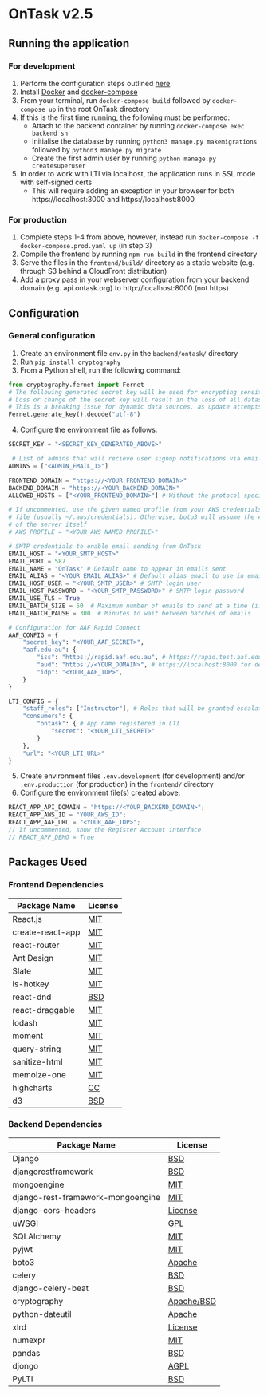 # OnTask v2.5

## Running the application

### For development

1. Perform the configuration steps outlined [here](#general-configuration)
2. Install [Docker](https://store.docker.com/search?type=edition&offering=community) and [docker-compose](https://docs.docker.com/compose/install/#install-compose)
3. From your terminal, run `docker-compose build` followed by `docker-compose up` in the root OnTask directory
4. If this is the first time running, the following must be performed:
   - Attach to the backend container by running `docker-compose exec backend sh`
   - Initialise the database by running `python3 manage.py makemigrations` followed by `python3 manage.py migrate`
   - Create the first admin user by running `python manage.py createsuperuser`
5. In order to work with LTI via localhost, the application runs in SSL mode with self-signed certs
   - This will require adding an exception in your browser for both https://localhost:3000 and https://localhost:8000

### For production

1. Complete steps 1-4 from above, however, instead run `docker-compose -f docker-compose.prod.yaml up` (in step 3)
2. Compile the frontend by running `npm run build` in the frontend directory
3. Serve the files in the `frontend/build/` directory as a static website (e.g. through S3 behind a CloudFront distribution)
4. Add a proxy pass in your webserver configuration from your backend domain (e.g. api.ontask.org) to http://localhost:8000 (not https)

## Configuration

### General configuration

1. Create an environment file `env.py` in the `backend/ontask/` directory
2. Run `pip install cryptography`
3. From a Python shell, run the following command:
```python
from cryptography.fernet import Fernet
# The following generated secret key will be used for encrypting sensitive data
# Loss or change of the secret key will result in the loss of all datasource passwords
# This is a breaking issue for dynamic data sources, as update attempts will fail
Fernet.generate_key().decode("utf-8")
```
4. Configure the environment file as follows:

```python
SECRET_KEY = "<SECRET_KEY_GENERATED_ABOVE>"

 # List of admins that will recieve user signup notifications via email
ADMINS = ["<ADMIN_EMAIL_1>"]

FRONTEND_DOMAIN = "https://<YOUR_FRONTEND_DOMAIN>"
BACKEND_DOMAIN = "https://<YOUR_BACKEND_DOMAIN>"
ALLOWED_HOSTS = ["<YOUR_FRONTEND_DOMAIN>"] # Without the protocol specified

# If uncommented, use the given named profile from your AWS credentials
# file (usually ~/.aws/credentials). Otherwise, boto3 will assume the AWS role
# of the server itself
# AWS_PROFILE = "<YOUR_AWS_NAMED_PROFILE>"

# SMTP credentials to enable email sending from OnTask
EMAIL_HOST = "<YOUR_SMTP_HOST>"
EMAIL_PORT = 587
EMAIL_NAME = "OnTask" # Default name to appear in emails sent
EMAIL_ALIAS = "<YOUR_EMAIL_ALIAS>" # Default alias email to use in emails sent 
EMAIL_HOST_USER = "<YOUR_SMTP_USER>" # SMTP login user
EMAIL_HOST_PASSWORD = "<YOUR_SMTP_PASSWORD>" # SMTP login password
EMAIL_USE_TLS = True
EMAIL_BATCH_SIZE = 50  # Maximum number of emails to send at a time (i.e. a batch)
EMAIL_BATCH_PAUSE = 300  # Minutes to wait between batches of emails

# Configuration for AAF Rapid Connect
AAF_CONFIG = {
    "secret_key": "<YOUR_AAF_SECRET>",
    "aaf.edu.au": {
        "iss": "https://rapid.aaf.edu.au", # https://rapid.test.aaf.edu.au for dev
        "aud": "https://<YOUR_DOMAIN>", # https://localhost:8000 for dev
        "idp": "<YOUR_AAF_IDP>",
    }
}

LTI_CONFIG = {
    "staff_roles": ["Instructor"], # Roles that will be granted escalated privileges when coming from LTI
    "consumers": {
        "ontask": { # App name registered in LTI
            "secret": "<YOUR_LTI_SECRET>"
        }
    },
    "url": "<YOUR_LTI_URL>"
}
```

5. Create environment files `.env.development` (for development) and/or `.env.production` (for production) in the `frontend/` directory
6. Configure the environment file(s) created above:

```javascript
REACT_APP_API_DOMAIN = "https://<YOUR_BACKEND_DOMAIN>";
REACT_APP_AWS_ID = "YOUR_AWS_ID";
REACT_APP_AAF_URL = "<YOUR_AAF_IDP>";
// If uncommented, show the Register Account interface
// REACT_APP_DEMO = True
```

## Packages Used

### Frontend Dependencies

| Package Name     | License                                                                   |
| ---------------- | ------------------------------------------------------------------------- |
| React.js         | [MIT](https://github.com/facebook/react/blob/master/LICENSE)              |
| create-react-app | [MIT](https://github.com/facebook/create-react-app/blob/next/LICENSE)     |
| react-router     | [MIT](https://github.com/ReactTraining/react-router/blob/master/LICENSE)  |
| Ant Design       | [MIT](https://github.com/ant-design/ant-design/blob/master/LICENSE)       |
| Slate            | [MIT](https://github.com/ianstormtaylor/slate/blob/master/License.md)     |
| is-hotkey        | [MIT](https://github.com/ianstormtaylor/is-hotkey/blob/master/License.md) |
| react-dnd        | [BSD](https://github.com/react-dnd/react-dnd/blob/master/LICENSE)         |
| react-draggable  | [MIT](https://github.com/mzabriskie/react-draggable/blob/master/LICENSE)  |
| lodash           | [MIT](https://github.com/lodash/lodash/blob/master/LICENSE)               |
| moment           | [MIT](https://github.com/moment/moment/blob/develop/LICENSE)              |
| query-string     | [MIT](https://github.com/sindresorhus/query-string/blob/master/license)   |
| sanitize-html    | [MIT](https://github.com/punkave/sanitize-html/blob/master/LICENSE)       |
| memoize-one      | [MIT](https://github.com/alexreardon/memoize-one/blob/master/LICENSE)     |
| highcharts       | [CC](https://shop.highsoft.com/highcharts)                                |
| d3               | [BSD](https://github.com/d3/d3/blob/master/LICENSE)                       |


### Backend Dependencies

| Package Name                      | License                                                                                     |
| --------------------------------- | ------------------------------------------------------------------------------------------- |
| Django                            | [BSD](https://github.com/django/django/blob/master/LICENSE)                                 |
| djangorestframework               | [BSD](https://github.com/encode/django-rest-framework/blob/master/LICENSE.md)               |
| mongoengine                       | [MIT](https://github.com/MongoEngine/mongoengine/blob/master/LICENSE)                       |
| django-rest-framework-mongoengine | [MIT](https://github.com/umutbozkurt/django-rest-framework-mongoengine/blob/master/LICENSE) |
| django-cors-headers               | [License](https://github.com/ottoyiu/django-cors-headers/blob/master/LICENSE)               |
| uWSGI                             | [GPL](https://github.com/unbit/uwsgi/blob/master/LICENSE)                                   |
| SQLAlchemy                        | [MIT](https://github.com/zzzeek/sqlalchemy/blob/master/LICENSE)                             |
| pyjwt                             | [MIT](https://github.com/jpadilla/pyjwt/blob/master/LICENSE)                                |
| boto3                             | [Apache](https://github.com/boto/boto3/blob/develop/LICENSE)                                |
| celery                            | [BSD](https://github.com/celery/celery/blob/master/LICENSE)                                 |
| django-celery-beat                | [BSD](https://github.com/celery/django-celery-beat/blob/master/LICENSE)                     |
| cryptography                      | [Apache/BSD](https://github.com/pyca/cryptography/blob/master/LICENSE)                      |
| python-dateutil                   | [Apache](https://github.com/dateutil/dateutil/blob/master/LICENSE)                          |
| xlrd                              | [License](https://github.com/python-excel/xlrd/blob/master/LICENSE)                         |
| numexpr                           | [MIT](https://github.com/pydata/numexpr/blob/master/LICENSE.txt)                            |
| pandas                            | [BSD](https://github.com/pandas-dev/pandas/blob/master/LICENSE)                             |
| djongo                            | [AGPL](https://github.com/nesdis/djongo/blob/master/LICENSE)                                |
| PyLTI                             | [BSD](https://github.com/mitodl/pylti/blob/master/LICENSE)                                  |
